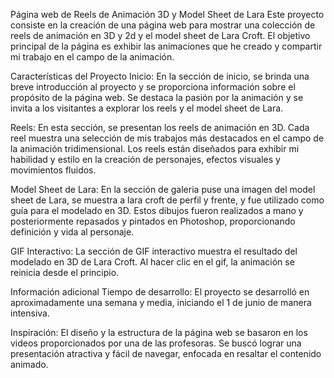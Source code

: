 Página web de Reels de Animación 3D y Model Sheet de Lara
Este proyecto consiste en la creación de una página web para mostrar una colección de reels de animación en 3D y 2d y el model sheet de Lara Croft. El objetivo principal de la página es exhibir las animaciones que he creado y compartir mi trabajo en el campo de la animación.

Características del Proyecto
Inicio: En la sección de inicio, se brinda una breve introducción al proyecto y se proporciona información sobre el propósito de la página web. Se destaca la pasión por la animación y se invita a los visitantes a explorar los reels y el model sheet de Lara.

Reels: En esta sección, se presentan los reels de animación en 3D. Cada reel muestra una selección de mis trabajos más destacados en el campo de la animación tridimensional. Los reels están diseñados para exhibir mi habilidad y estilo en la creación de personajes, efectos visuales y movimientos fluidos.

Model Sheet de Lara: En la sección de galeria puse una imagen del model sheet de Lara, se muestra a lara croft de perfil y frente, y fue utilizado como guía para el modelado en 3D. Estos dibujos fueron realizados a mano y posteriormente repasados y pintados en Photoshop, proporcionando definición y vida al personaje.

GIF Interactivo: La sección de GIF interactivo muestra el resultado del modelado en 3D de Lara Croft. Al hacer clic en el gif, la animación se reinicia desde el principio.

Información adicional
Tiempo de desarrollo: El proyecto se desarrolló en aproximadamente una semana y media, iniciando el 1 de junio de manera intensiva.

Inspiración: El diseño y la estructura de la página web se basaron en los videos proporcionados por una de las profesoras. Se buscó lograr una presentación atractiva y fácil de navegar, enfocada en resaltar el contenido animado.